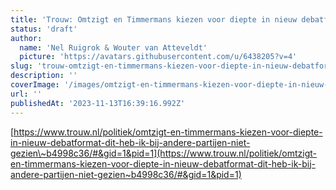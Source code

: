 ```yaml
---
title: 'Trouw: Omtzigt en Timmermans kiezen voor diepte in nieuw debatformat'
status: 'draft'
author:
  name: 'Nel Ruigrok & Wouter van Atteveldt'
  picture: 'https://avatars.githubusercontent.com/u/6438205?v=4'
slug: 'trouw-omtzigt-en-timmermans-kiezen-voor-diepte-in-nieuw-debatformat'
description: ''
coverImage: '/images/omtzigt-en-timmermans-kiezen-voor-diepte-in-nieuw-debatformat-dit-heb-ik-bij-andere-partijen-niet-gezien-Q1Mj.jpeg'
url: ''
publishedAt: '2023-11-13T16:39:16.992Z'
---
```


[https://www.trouw.nl/politiek/omtzigt-en-timmermans-kiezen-voor-diepte-in-nieuw-debatformat-dit-heb-ik-bij-andere-partijen-niet-gezien\~b4998c36/#&gid=1&pid=1](https://www.trouw.nl/politiek/omtzigt-en-timmermans-kiezen-voor-diepte-in-nieuw-debatformat-dit-heb-ik-bij-andere-partijen-niet-gezien~b4998c36/#&gid=1&pid=1)

